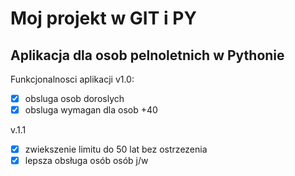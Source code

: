 # Moj projekt w GIT i PY


## Aplikacja dla osob pelnoletnich w Pythonie


Funkcjonalnosci aplikacji v1.0:
- [x] obsluga osob doroslych
- [x] obsluga wymagan dla osob +40

v.1.1
- [x] zwiekszenie limitu do 50 lat bez ostrzezenia
- [x] lepsza obsługa osób osób j/w
